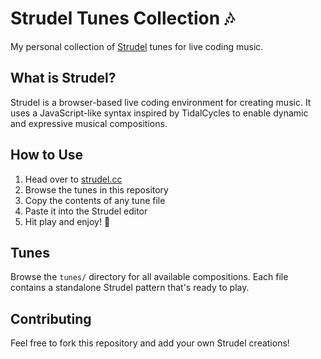 # Strudel Tunes Collection 🎶

My personal collection of [Strudel](https://strudel.cc/) tunes for live coding music.

## What is Strudel?

Strudel is a browser-based live coding environment for creating music. It uses a JavaScript-like syntax inspired by TidalCycles to enable dynamic and expressive musical compositions.

## How to Use

1. Head over to [strudel.cc](https://strudel.cc/)
2. Browse the tunes in this repository
3. Copy the contents of any tune file
4. Paste it into the Strudel editor
5. Hit play and enjoy! 🎵

## Tunes

Browse the `tunes/` directory for all available compositions. Each file contains a standalone Strudel pattern that's ready to play.

## Contributing

Feel free to fork this repository and add your own Strudel creations!
